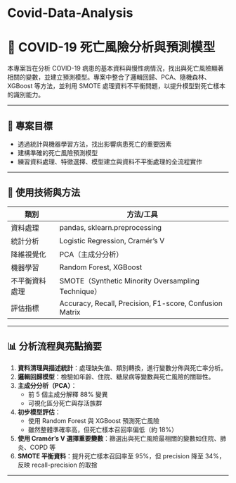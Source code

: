 # Covid-Data-Analysis
# 🧪 COVID-19 死亡風險分析與預測模型

本專案旨在分析 COVID-19 病患的基本資料與慢性病情況，找出與死亡風險顯著相關的變數，並建立預測模型。專案中整合了邏輯回歸、PCA、隨機森林、XGBoost 等方法，並利用 SMOTE 處理資料不平衡問題，以提升模型對死亡樣本的識別能力。

---

## 📌 專案目標
- 透過統計與機器學習方法，找出影響病患死亡的重要因素
- 建構準確的死亡風險預測模型
- 練習資料處理、特徵選擇、模型建立與資料不平衡處理的全流程實作

---

## 🔧 使用技術與方法

| 類別 | 方法/工具 |
|------|-----------|
| 資料處理 | pandas, sklearn.preprocessing |
| 統計分析 | Logistic Regression, Cramér’s V |
| 降維視覺化 | PCA（主成分分析） |
| 機器學習 | Random Forest, XGBoost |
| 不平衡資料處理 | SMOTE（Synthetic Minority Oversampling Technique） |
| 評估指標 | Accuracy, Recall, Precision, F1-score, Confusion Matrix |

---

## 📊 分析流程與亮點摘要

1. **資料清理與描述統計**：處理缺失值、類別轉換，進行變數分佈與死亡率分析。
2. **邏輯回歸模型**：檢驗如年齡、住院、糖尿病等變數與死亡風險的關聯性。
3. **主成分分析（PCA）**：
   - 前 5 個主成分解釋 88% 變異
   - 可視化區分死亡與存活族群
4. **初步模型評估**：
   - 使用 Random Forest 與 XGBoost 預測死亡風險
   - 雖然整體準確率高，但死亡樣本召回率偏低（約 18%）
5. **使用 Cramér’s V 選擇重要變數**：篩選出與死亡風險最相關的變數如住院、肺炎、COPD 等
6. **SMOTE 平衡資料**：提升死亡樣本召回率至 95%，但 precision 降至 34%，反映 recall-precision 的取捨

---
